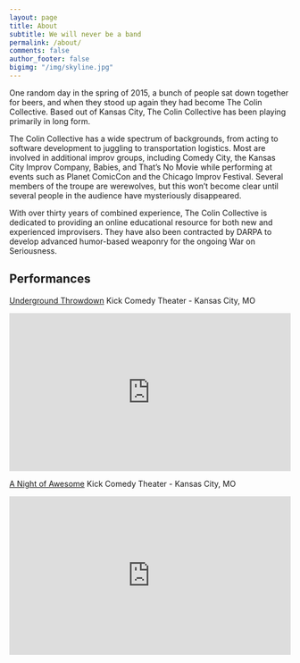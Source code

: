 ```yaml
---
layout: page
title: About
subtitle: We will never be a band
permalink: /about/
comments: false
author_footer: false
bigimg: "/img/skyline.jpg"
---
```

One random day in the spring of 2015, a bunch of people sat down together for beers, and when they stood up again they had become The Colin Collective.
Based out of Kansas City, The Colin Collective has been playing primarily in long form.

The Colin Collective has a wide spectrum of backgrounds, from acting to software development to juggling to transportation logistics.
Most are involved in additional improv groups, including Comedy City, the Kansas City Improv Company, Babies, and That’s No Movie while performing at events such as Planet ComicCon and the Chicago Improv Festival.
Several members of the troupe are werewolves, but this won’t become clear until several people in the audience have mysteriously disappeared.

With over thirty years of combined experience, The Colin Collective is dedicated to providing an online educational resource for both new and experienced improvisers.
They have also been contracted by DARPA to develop advanced humor-based weaponry for the ongoing War on Seriousness.

Performances
------------
[Underground Throwdown](https://youtu.be/_Lvx6ZmK3Fk)
Kick Comedy Theater - Kansas City, MO
<style>.embed-container { position: relative; padding-bottom: 56.25%; height: 0; overflow: hidden; max-width: 100%; } .embed-container iframe, .embed-container object, .embed-container embed { position: absolute; top: 0; left: 0; width: 100%; height: 100%; }</style><div class='embed-container'><iframe src='https://www.youtube.com/embed/_Lvx6ZmK3Fk' frameborder='0' allowfullscreen></iframe></div>

[A Night of Awesome](https://youtu.be/Y3TaCAEkxhs)
Kick Comedy Theater - Kansas City, MO
<style>.embed-container { position: relative; padding-bottom: 56.25%; height: 0; overflow: hidden; max-width: 100%; } .embed-container iframe, .embed-container object, .embed-container embed { position: absolute; top: 0; left: 0; width: 100%; height: 100%; }</style><div class='embed-container'><iframe src='https://www.youtube.com/embed//Y3TaCAEkxhs' frameborder='0' allowfullscreen></iframe></div>

